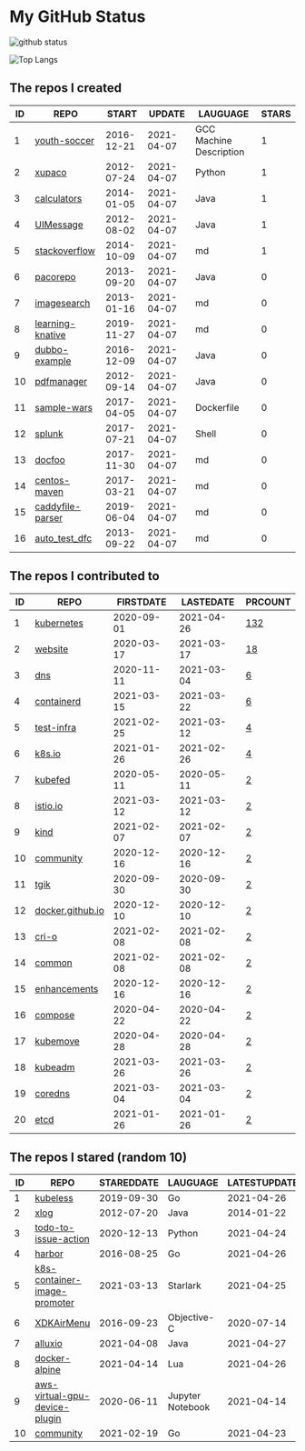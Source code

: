 # My GitHub Status

<img src="https://github-readme-stats-1.yihong0618.vercel.app/api?username=pacoxu&show_icons=true&&&hide_title=true&count_private=true" alt="github status" />

![Top Langs](https://github-readme-stats-1.yihong0618.vercel.app/api/top-langs/?username=pacoxu&layout=compact)

<!--START_SECTION:my_github-->
## The repos I created
| ID |                              REPO                              |   START    |   UPDATE   |        LAUGUAGE         | STARS |
|----|----------------------------------------------------------------|------------|------------|-------------------------|-------|
|  1 | [youth-soccer](https://github.com/pacoxu/youth-soccer)         | 2016-12-21 | 2021-04-07 | GCC Machine Description |     1 |
|  2 | [xupaco](https://github.com/pacoxu/xupaco)                     | 2012-07-24 | 2021-04-07 | Python                  |     1 |
|  3 | [calculators](https://github.com/pacoxu/calculators)           | 2014-01-05 | 2021-04-07 | Java                    |     1 |
|  4 | [UIMessage](https://github.com/pacoxu/UIMessage)               | 2012-08-02 | 2021-04-07 | Java                    |     1 |
|  5 | [stackoverflow](https://github.com/pacoxu/stackoverflow)       | 2014-10-09 | 2021-04-07 | md                      |     1 |
|  6 | [pacorepo](https://github.com/pacoxu/pacorepo)                 | 2013-09-20 | 2021-04-07 | Java                    |     0 |
|  7 | [imagesearch](https://github.com/pacoxu/imagesearch)           | 2013-01-16 | 2021-04-07 | md                      |     0 |
|  8 | [learning-knative](https://github.com/pacoxu/learning-knative) | 2019-11-27 | 2021-04-07 | md                      |     0 |
|  9 | [dubbo-example](https://github.com/pacoxu/dubbo-example)       | 2016-12-09 | 2021-04-07 | Java                    |     0 |
| 10 | [pdfmanager](https://github.com/pacoxu/pdfmanager)             | 2012-09-14 | 2021-04-07 | Java                    |     0 |
| 11 | [sample-wars](https://github.com/pacoxu/sample-wars)           | 2017-04-05 | 2021-04-07 | Dockerfile              |     0 |
| 12 | [splunk](https://github.com/pacoxu/splunk)                     | 2017-07-21 | 2021-04-07 | Shell                   |     0 |
| 13 | [docfoo](https://github.com/pacoxu/docfoo)                     | 2017-11-30 | 2021-04-07 | md                      |     0 |
| 14 | [centos-maven](https://github.com/pacoxu/centos-maven)         | 2017-03-21 | 2021-04-07 | md                      |     0 |
| 15 | [caddyfile-parser](https://github.com/pacoxu/caddyfile-parser) | 2019-06-04 | 2021-04-07 | md                      |     0 |
| 16 | [auto_test_dfc](https://github.com/pacoxu/auto_test_dfc)       | 2013-09-22 | 2021-04-07 | md                      |     0 |

## The repos I contributed to
| ID |                              REPO                              | FIRSTDATE  | LASTEDATE  |                                     PRCOUNT                                     |
|----|----------------------------------------------------------------|------------|------------|---------------------------------------------------------------------------------|
|  1 | [kubernetes](https://github.com/kubernetes/kubernetes)         | 2020-09-01 | 2021-04-26 | [132](https://github.com/kubernetes/kubernetes/pulls?q=is%3Apr+author%3Apacoxu) |
|  2 | [website](https://github.com/kubernetes/website)               | 2020-03-17 | 2021-03-17 | [18](https://github.com/kubernetes/website/pulls?q=is%3Apr+author%3Apacoxu)     |
|  3 | [dns](https://github.com/kubernetes/dns)                       | 2020-11-11 | 2021-03-04 | [6](https://github.com/kubernetes/dns/pulls?q=is%3Apr+author%3Apacoxu)          |
|  4 | [containerd](https://github.com/containerd/containerd)         | 2021-03-15 | 2021-03-22 | [6](https://github.com/containerd/containerd/pulls?q=is%3Apr+author%3Apacoxu)   |
|  5 | [test-infra](https://github.com/kubernetes/test-infra)         | 2021-02-25 | 2021-03-12 | [4](https://github.com/kubernetes/test-infra/pulls?q=is%3Apr+author%3Apacoxu)   |
|  6 | [k8s.io](https://github.com/kubernetes/k8s.io)                 | 2021-01-26 | 2021-02-26 | [4](https://github.com/kubernetes/k8s.io/pulls?q=is%3Apr+author%3Apacoxu)       |
|  7 | [kubefed](https://github.com/kubernetes-sigs/kubefed)          | 2020-05-11 | 2020-05-11 | [2](https://github.com/kubernetes-sigs/kubefed/pulls?q=is%3Apr+author%3Apacoxu) |
|  8 | [istio.io](https://github.com/istio/istio.io)                  | 2021-03-12 | 2021-03-12 | [2](https://github.com/istio/istio.io/pulls?q=is%3Apr+author%3Apacoxu)          |
|  9 | [kind](https://github.com/kubernetes-sigs/kind)                | 2021-02-07 | 2021-02-07 | [2](https://github.com/kubernetes-sigs/kind/pulls?q=is%3Apr+author%3Apacoxu)    |
| 10 | [community](https://github.com/kubernetes/community)           | 2020-12-16 | 2020-12-16 | [2](https://github.com/kubernetes/community/pulls?q=is%3Apr+author%3Apacoxu)    |
| 11 | [tgik](https://github.com/vmware-tanzu/tgik)                   | 2020-09-30 | 2020-09-30 | [2](https://github.com/vmware-tanzu/tgik/pulls?q=is%3Apr+author%3Apacoxu)       |
| 12 | [docker.github.io](https://github.com/docker/docker.github.io) | 2020-12-10 | 2020-12-10 | [2](https://github.com/docker/docker.github.io/pulls?q=is%3Apr+author%3Apacoxu) |
| 13 | [cri-o](https://github.com/cri-o/cri-o)                        | 2021-02-08 | 2021-02-08 | [2](https://github.com/cri-o/cri-o/pulls?q=is%3Apr+author%3Apacoxu)             |
| 14 | [common](https://github.com/containers/common)                 | 2021-02-08 | 2021-02-08 | [2](https://github.com/containers/common/pulls?q=is%3Apr+author%3Apacoxu)       |
| 15 | [enhancements](https://github.com/kubernetes/enhancements)     | 2020-12-16 | 2020-12-16 | [2](https://github.com/kubernetes/enhancements/pulls?q=is%3Apr+author%3Apacoxu) |
| 16 | [compose](https://github.com/docker/compose)                   | 2020-04-22 | 2020-04-22 | [2](https://github.com/docker/compose/pulls?q=is%3Apr+author%3Apacoxu)          |
| 17 | [kubemove](https://github.com/kubemove/kubemove)               | 2020-04-28 | 2020-04-28 | [2](https://github.com/kubemove/kubemove/pulls?q=is%3Apr+author%3Apacoxu)       |
| 18 | [kubeadm](https://github.com/kubernetes/kubeadm)               | 2021-03-26 | 2021-03-26 | [2](https://github.com/kubernetes/kubeadm/pulls?q=is%3Apr+author%3Apacoxu)      |
| 19 | [coredns](https://github.com/coredns/coredns)                  | 2021-03-04 | 2021-03-04 | [2](https://github.com/coredns/coredns/pulls?q=is%3Apr+author%3Apacoxu)         |
| 20 | [etcd](https://github.com/etcd-io/etcd)                        | 2021-01-26 | 2021-01-26 | [2](https://github.com/etcd-io/etcd/pulls?q=is%3Apr+author%3Apacoxu)            |

## The repos I stared (random 10)
| ID |                                              REPO                                               | STAREDDATE |     LAUGUAGE     | LATESTUPDATE |
|----|-------------------------------------------------------------------------------------------------|------------|------------------|--------------|
|  1 | [kubeless](https://github.com/kubeless/kubeless)                                                | 2019-09-30 | Go               | 2021-04-26   |
|  2 | [xlog](https://github.com/GeraldXv/xlog)                                                        | 2012-07-20 | Java             | 2014-01-22   |
|  3 | [todo-to-issue-action](https://github.com/alstr/todo-to-issue-action)                           | 2020-12-13 | Python           | 2021-04-24   |
|  4 | [harbor](https://github.com/goharbor/harbor)                                                    | 2016-08-25 | Go               | 2021-04-26   |
|  5 | [k8s-container-image-promoter](https://github.com/kubernetes-sigs/k8s-container-image-promoter) | 2021-03-13 | Starlark         | 2021-04-25   |
|  6 | [XDKAirMenu](https://github.com/XavierDK/XDKAirMenu)                                            | 2016-09-23 | Objective-C      | 2020-07-14   |
|  7 | [alluxio](https://github.com/Alluxio/alluxio)                                                   | 2021-04-08 | Java             | 2021-04-27   |
|  8 | [docker-alpine](https://github.com/alpinelinux/docker-alpine)                                   | 2021-04-14 | Lua              | 2021-04-26   |
|  9 | [aws-virtual-gpu-device-plugin](https://github.com/awslabs/aws-virtual-gpu-device-plugin)       | 2020-06-11 | Jupyter Notebook | 2021-04-14   |
| 10 | [community](https://github.com/knative/community)                                               | 2021-02-19 | Go               | 2021-04-23   |

<!--END_SECTION:my_github-->

